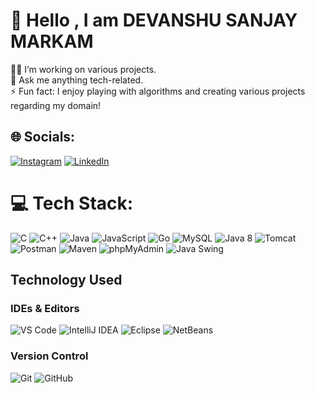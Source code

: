 # 💫 Hello , I am DEVANSHU SANJAY MARKAM
👨‍💻 I’m working on various projects.<br>💬 Ask me anything tech-related.<br>⚡ Fun fact: I enjoy playing with algorithms and creating various projects regarding my domain!<br>


## 🌐 Socials:
[![Instagram](https://img.shields.io/badge/Instagram-%23E4405F.svg?logo=Instagram&logoColor=white)](https://instagram.com/dev._markam) [![LinkedIn](https://img.shields.io/badge/LinkedIn-%230077B5.svg?logo=linkedin&logoColor=white)](https://linkedin.com/in/www.linkedin.com/in/devanshumarkam) 

# 💻 Tech Stack:
![C](https://img.shields.io/badge/c-%2300599C.svg?style=for-the-badge&logo=c&logoColor=white) ![C++](https://img.shields.io/badge/c++-%2300599C.svg?style=for-the-badge&logo=c%2B%2B&logoColor=white) ![Java](https://img.shields.io/badge/java-%23ED8B00.svg?style=for-the-badge&logo=openjdk&logoColor=white) ![JavaScript](https://img.shields.io/badge/javascript-%23323330.svg?style=for-the-badge&logo=javascript&logoColor=%23F7DF1E) ![Go](https://img.shields.io/badge/go-%2300ADD8.svg?style=for-the-badge&logo=go&logoColor=white)
![MySQL](https://img.shields.io/badge/mysql-4479A1.svg?style=for-the-badge&logo=mysql&logoColor=white)
![Java 8](https://img.shields.io/badge/java-8-red.svg?style=for-the-badge&logo=java&logoColor=white )
![Tomcat](https://img.shields.io/badge/Tomcat-9.x-blue.svg?style=for-the-badge&logo=apache-tomcat&logoColor=white )
![Postman](https://img.shields.io/badge/Postman-v10-orange.svg?style=for-the-badge&logo=postman&logoColor=white )
![Maven](https://img.shields.io/badge/Maven-3.x-brightgreen.svg?style=for-the-badge&logo=apachemaven&logoColor=white )
![phpMyAdmin](https://img.shields.io/badge/phpMyAdmin-5.x-yellow.svg?style=for-the-badge&logo=phpmyadmin&logoColor=white )
![Java Swing](https://img.shields.io/badge/Java_Swing-8.x-orange.svg?style=for-the-badge&logo=java&logoColor=white )

## Technology Used

### IDEs & Editors
![VS Code](https://img.shields.io/badge/Visual_Studio_Code-2023-blue?style=for-the-badge&logo=visualstudiocode&logoColor=white )
![IntelliJ IDEA](https://img.shields.io/badge/IntelliJ_IDEA-2023-blue?style=for-the-badge&logo=intellijidea&logoColor=white )
![Eclipse](https://img.shields.io/badge/Eclipse-2023-orange?style=for-the-badge&logo=eclipseide&logoColor=white )
![NetBeans](https://img.shields.io/badge/NetBeans-2023-green?style=for-the-badge&logo=netbeans&logoColor=white )

### Version Control
![Git](https://img.shields.io/badge/Git-2.40-red?style=for-the-badge&logo=git&logoColor=white )
![GitHub](https://img.shields.io/badge/GitHub-2023-black?style=for-the-badge&logo=github&logoColor=white )
<!-- Proudly created with GPRM ( https://gprm.itsvg.in ) -->

